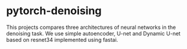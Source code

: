 # pytorch-denoising
This projects compares three architectures of neural networks in the denoising task. We use simple autoencoder, U-net and Dynamic U-net based on resnet34 implemented using fastai.
